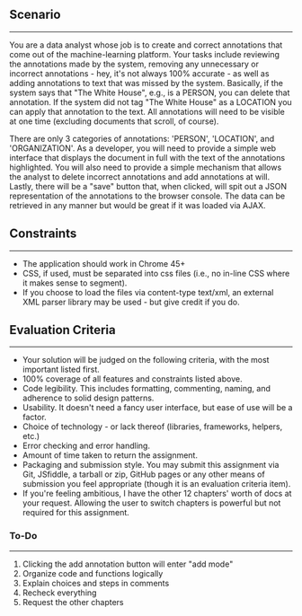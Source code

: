 ## Scenario
------------------------------------------
You are a data analyst whose job is to create and correct annotations that come out of the machine-learning platform.  Your tasks include reviewing the annotations made by the system,  removing any unnecessary or incorrect annotations - hey, it's not always 100% accurate - as well as adding annotations to text that was missed by the system.  Basically, if the system says that "The White House", e.g., is a PERSON, you can delete that annotation.  If the system did not tag "The White House" as a LOCATION you can apply that annotation to the text.  All annotations will need to be visible at one time (excluding documents that scroll, of course).

There are only 3 categories of annotations: 'PERSON', 'LOCATION', and 'ORGANIZATION'.  As a developer, you will need to provide a simple web interface that displays the document in full with the text of the annotations highlighted.  You will also need to provide a simple mechanism that allows the analyst to delete incorrect annotations and add annotations at will.  Lastly, there will be a "save" button that, when clicked, will spit out a JSON representation of the annotations to the browser console.  The data can be retrieved in any manner but would be great if it was loaded via AJAX.

## Constraints
-------------------------------------------
- The application should work in Chrome 45+
- CSS, if used, must be separated into css files (i.e., no in-line CSS where it makes sense to segment).
- If you choose to load the files via content-type text/xml, an external XML parser library may be used - but give credit if you do.

## Evaluation Criteria
--------------------------------------------
- Your solution will be judged on the following criteria, with the most important listed first.
- 100% coverage of all features and constraints listed above.
- Code legibility.  This includes formatting, commenting, naming, and adherence to solid design patterns.
- Usability.  It doesn't need a fancy user interface, but ease of use will be a factor.
- Choice of technology - or lack thereof (libraries, frameworks, helpers, etc.)
- Error checking and error handling.
- Amount of time taken to return the assignment.
- Packaging and submission style.  You may submit this assignment via Git, JSfiddle, a tarball or zip, GitHub pages or any other means of submission you feel appropriate (though it is an evaluation criteria item).
- If you're feeling ambitious, I have the other 12 chapters' worth of docs at your request.  Allowing the user to switch chapters is powerful but not required for this assignment.

### To-Do
--------------------------------------------
1. Clicking the add annotation button will enter "add mode"
2. Organize code and functions logically
3. Explain choices and steps in comments
4. Recheck everything
5. Request the other chapters

